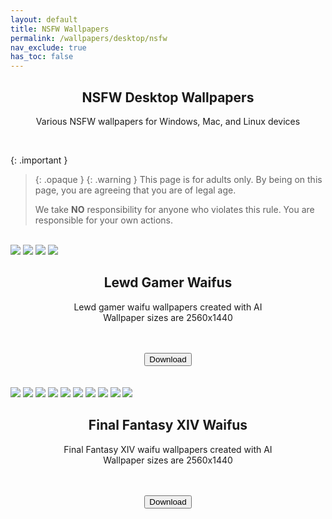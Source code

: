 ```yaml
---
layout: default
title: NSFW Wallpapers
permalink: /wallpapers/desktop/nsfw
nav_exclude: true
has_toc: false
---
```


<div class="card">
<div class="container">
<h2 class="text-small" style="text-align:center">NSFW Desktop Wallpapers</h2>
<p class="text-small" style="text-align:center">Various NSFW wallpapers for Windows, Mac, and Linux devices</p>
</div>
</div>
<br />

<!--
{: .note }
> {: .opaque }
>
> 
-->

{: .important }
> {: .opaque }
> {: .warning }
> This page is for adults only. By being on this page, you are agreeing that you are of legal age.
>
> We take **NO** responsibility for anyone who violates this rule. You are responsible for your own actions.

<br />
<div class="card">
<div class="gallery">
<img src="https://the-back-room.info/assets/images/wallpapers/desktop/nsfw/Lewd Gamer Waifus/1750475865_6020_90065.png" />
<img src="https://the-back-room.info/assets/images/wallpapers/desktop/nsfw/Lewd Gamer Waifus/1750476335_3336_72206.png" />
<img src="https://the-back-room.info/assets/images/wallpapers/desktop/nsfw/Lewd Gamer Waifus/1750476611_1044_57214.png" />
<img src="https://the-back-room.info/assets/images/wallpapers/desktop/nsfw/Lewd Gamer Waifus/1750476714_6806_19645.png" />
</div>
<div class="container">
<h2 class="text-small" style="text-align:center">Lewd Gamer Waifus</h2>
<p class="text-small" style="text-align:center">Lewd gamer waifu wallpapers created with AI<br />Wallpaper sizes are 2560x1440</p>
<br /><br />
<span class="fs-3">
<div align="center" class="text-small">
<a href="https://gitlab.com/the-back-room/Wallpapers/-/archive/main/Wallpapers-main.zip?path=desktop/NSFW/Lewd-Gamer-Waifus" target="_blank">
<button type="button" name="button" class="btn">Download</button>
</a>
</div>
</span>
</div>
<br />
</div>
<br />
<div class="card">
<div class="gallery">
<img src="https://the-back-room.info/assets/images/wallpapers/desktop/nsfw/Final Fantasy XIV Waifus/1750483262_5890_5468.png" />
<img src="https://the-back-room.info/assets/images/wallpapers/desktop/nsfw/Final Fantasy XIV Waifus/1750483462_343_26022.png" />
<img src="https://the-back-room.info/assets/images/wallpapers/desktop/nsfw/Final Fantasy XIV Waifus/1750483540_9756_89395.png" />
<img src="https://the-back-room.info/assets/images/wallpapers/desktop/nsfw/Final Fantasy XIV Waifus/1750483603_9929_28087.png" />
<img src="https://the-back-room.info/assets/images/wallpapers/desktop/nsfw/Final Fantasy XIV Waifus/1750483935_6537_12834.png" />
<img src="https://the-back-room.info/assets/images/wallpapers/desktop/nsfw/Final Fantasy XIV Waifus/1750483994_7277_36033.png" />
<img src="https://the-back-room.info/assets/images/wallpapers/desktop/nsfw/Final Fantasy XIV Waifus/1750484076_707_49688.png" />
<img src="https://the-back-room.info/assets/images/wallpapers/desktop/nsfw/Final Fantasy XIV Waifus/1750484145_8946_83357.png" />
<img src="https://the-back-room.info/assets/images/wallpapers/desktop/nsfw/Final Fantasy XIV Waifus/1750484229_1574_28328.png" />
<img src="https://the-back-room.info/assets/images/wallpapers/desktop/nsfw/Final Fantasy XIV Waifus/1750484312_2563_15465.png" />
</div>
<div class="container">
<h2 class="text-small" style="text-align:center">Final Fantasy XIV Waifus</h2>
<p class="text-small" style="text-align:center">Final Fantasy XIV waifu wallpapers created with AI<br />Wallpaper sizes are 2560x1440</p>
<br /><br />
<span class="fs-3">
<div align="center" class="text-small">
<a href="https://gitlab.com/the-back-room/Wallpapers/-/archive/main/Wallpapers-main.zip?path=desktop/NSFW/Final-Fantasy-XIV-Waifus" target="_blank">
<button type="button" name="button" class="btn">Download</button>
</a>
</div>
</span>
</div>
<br />
</div>
